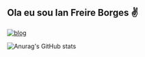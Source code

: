 ## Ola eu sou Ian Freire Borges ✌️

[![blog](https://img.shields.io/badge/LinkedIn-0077B5?style=for-the-badge&logo=linkedin&logoColor=white)](https://www.linkedin.com/in/ian-borges-796458294/)

![Anurag's GitHub stats](https://github-readme-stats.vercel.app/api?username=ian-Freire-Borges&show_icons=true&theme=vue)
